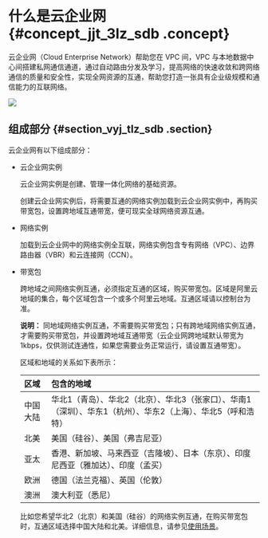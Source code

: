 # 什么是云企业网 {#concept_jjt_3lz_sdb .concept}

云企业网（Cloud Enterprise Network）帮助您在 VPC 间，VPC 与本地数据中心间搭建私网通信通道，通过自动路由分发及学习，提高网络的快速收敛和跨网络通信的质量和安全性，实现全网资源的互通，帮助您打造一张具有企业级规模和通信能力的互联网络。

![](http://static-aliyun-doc.oss-cn-hangzhou.aliyuncs.com/assets/img/3038/1565800883856_zh-CN.png)

## 组成部分 {#section_vyj_tlz_sdb .section}

云企业网有以下组成部分：

-   云企业网实例

    云企业网实例是创建、管理一体化网络的基础资源。

    创建云企业网实例后，将需要互通的网络实例加载到云企业网实例中，再购买带宽包，设置跨地域互通带宽，便可现实全球网络资源互通。

-   网络实例

    加载到云企业网中的网络实例全互联，网络实例包含专有网络（VPC）、边界路由器（VBR）和云连接网（CCN）。

-   带宽包

    跨地域之间网络实例互通，必须指定互通的区域，购买带宽包。区域是阿里云地域的集合，每个区域包含一个或多个阿里云地域。互通区域请以控制台为准。

    **说明：** 同地域网络实例互通，不需要购买带宽包；只有跨地域网络实例互通，才需要购买带宽包，并设置跨地域互通带宽（云企业网跨地域默认带宽为1kbps，仅供测试连通性，如果您需要业务正常运行，请设置互通带宽）。

    区域和地域的关系如下表所示：

    |区域|包含的地域|
    |:-|:----|
    |中国大陆|华北1（青岛）、华北2（北京）、华北3（张家口）、华南1（深圳）、华东1（杭州）、华东2（上海）、华北5（呼和浩特）|
    |北美|美国（硅谷）、美国（弗吉尼亚）|
    |亚太|香港、新加坡、马来西亚（吉隆坡）、日本（东京）、印度尼西亚（雅加达）、印度（孟买）|
    |欧洲|德国（法兰克福）、英国（伦敦）|
    |澳洲|澳大利亚（悉尼）|

    比如您希望华北2（北京）和美国（硅谷）的网络实例互通，在购买带宽包时，互通区域选择中国大陆和北美。详细信息，请参见[使用场景](intl.zh-CN/产品简介/使用场景.md#)。


